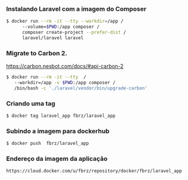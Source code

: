 ### Instalando Laravel com a imagem do Composer

```sh
$ docker run --rm -it --tty --workdir=/app /
      --volume=$PWD:/app composer /
      composer create-project --prefer-dist /
      laravel/laravel laravel
```

### Migrate to Carbon 2.
https://carbon.nesbot.com/docs/#api-carbon-2

```sh
$ docker run --rm -it --tty  /
   --workdir=/app -v $PWD:/app composer /
   /bin/bash -c './laravel/vendor/bin/upgrade-carbon'
```
### Criando uma tag
```sh
$ docker tag laravel_app fbrz/laravel_app
```
### Subindo a imagem para dockerhub
```sh
$ docker push  fbrz/laravel_app
```
### Endereço da imagem da aplicação
```sh
https://cloud.docker.com/u/fbrz/repository/docker/fbrz/laravel_app
```

